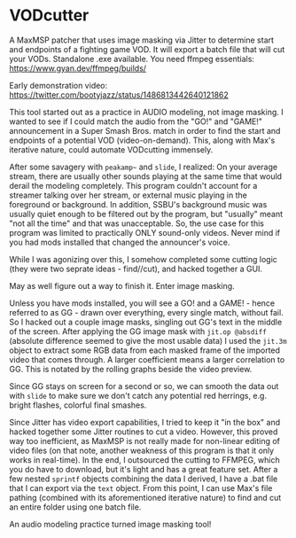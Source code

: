 # VODcutter
A MaxMSP patcher that uses image masking via Jitter to determine start and endpoints of a fighting game VOD. It will export a batch file that will cut your VODs. Standalone .exe available. You need ffmpeg essentials: https://www.gyan.dev/ffmpeg/builds/

Early demonstration video:
https://twitter.com/bootyjazz/status/1486813442640121862

This tool started out as a practice in AUDIO modeling, not image masking. I wanted to see if I could match the audio from the "GO!" and "GAME!" announcement in a Super Smash Bros. match in order to find the start and endpoints of a potential VOD (video-on-demand). This, along with Max's iterative nature, could automate VODcutting immensely.

After some savagery with `peakamp~` and `slide`, I realized: On your average stream, there are usually other sounds playing at the same time that would derail the modeling completely. This program couldn't account for a streamer talking over her stream, or external music playing in the foreground or background. In addition, SSBU's background music was usually quiet enough to be filtered out by the program, but "usually" meant "not all the time" and that was unacceptable. So, the use case for this program was limited to practically ONLY sound-only videos. Never mind if you had mods installed that changed the announcer's voice.

While I was agonizing over this, I somehow completed some cutting logic (they were two seprate ideas - find//cut), and hacked together a GUI.

May as well figure out a way to finish it. Enter image masking.

Unless you have mods installed, you will see a GO! and a GAME! - hence referred to as GG - drawn over everything, every single match, without fail. So I hacked out a couple image masks, singling out GG's text in the middle of the screen. After applying the GG image mask with `jit.op @absdiff` (absolute difference seemed to give the most usable data) I used the `jit.3m` object to extract some RGB data from each masked frame of the imported video that comes through. A larger coefficient means a larger correlation to GG. This is notated by the rolling graphs beside the video preview.

Since GG stays on screen for a second or so, we can smooth the data out with `slide` to make sure we don't catch any potential red herrings, e.g. bright flashes, colorful final smashes.

Since Jitter has video export capabilities, I tried to keep it "in the box" and hacked together some Jitter routines to cut a video. However, this proved way too inefficient, as MaxMSP is not really made for non-linear editing of video files (on that note, another weakness of this program is that it only works in real-time). In the end, I outsourced the cutting to FFMPEG, which you do have to download, but it's light and has a great feature set. After a few nested `sprintf` objects combining the data I derived, I have a .bat file that I can export via the `text` object. From this point, I can use Max's file pathing (combined with its aforementioned iterative nature) to find and cut an entire folder using one batch file.

An audio modeling practice turned image masking tool!
